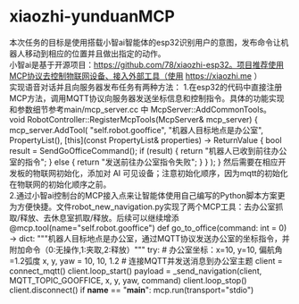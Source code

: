 # xiaozhi-yunduanMCP 
本次任务的目标是使用搭载小智ai智能体的esp32识别用户的意图，发布命令让机器人移动到相应的位置并且做出指定的动作。  
小智ai是基于开源项目：https://github.com/78/xiaozhi-esp32。项目推荐使用MCP协议去控制物联网设备、接入外部工具（使用 https://xiaozhi.me ）  
实现语音对话并且向服务器发布任务有两种方法：
1.在esp32的代码中直接注册MCP方法，调用MQTT协议向服务器发送坐标信息和控制指令。具体的功能实现和参数细节参考main/mcp_server.cc 中 McpServer::AddCommonTools。  
    void RobotController::RegisterMcpTools(McpServer& mcp_server) {
        mcp_server.AddTool(
            "self.robot.gooffice",
            "机器人目标地点是办公室",
            PropertyList(),
            [this](const PropertyList& properties) -> ReturnValue {
                bool result = SendGoOfficeCommand();
                if (result) {
                    return "机器人已收到前往办公室的指令";
                } else {
                    return "发送前往办公室指令失败";
                }
            }
        );
    }
然后需要在相应开发板的物联网初始化，添加对 AI 可见设备；注意初始化顺序，因为mqtt的初始化在物联网的初始化顺序之前。  
2.通过小智ai控制台的MCP接入点来让智能体使用自己编写的Python脚本方案更为方便快捷。文件robot_new_navigation.py实现了两个MCP工具：去办公室抓取/释放、去休息室抓取/释放。后续可以继续增添
@mcp.tool(name="self.robot.gooffice")
def go_to_office(command: int = 0) -> dict:
    """机器人目标地点是办公室，通过MQTT协议发送办公室的坐标指令，并附加命令（0:无操作,1:夹取,2:释放）"""
    try:
        # 办公室坐标：x=10, y=10, 偏航角=1.2弧度
        x, y, yaw = 10, 10, 1.2
        # 连接MQTT并发送消息到办公室主题
        client = connect_mqtt()
        client.loop_start()
        payload = _send_navigation(client, MQTT_TOPIC_GOOFFICE, x, y, yaw, command)
        client.loop_stop()
        client.disconnect()
if __name__ == "__main__":
    mcp.run(transport="stdio")

